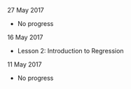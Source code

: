 27 May 2017
* No progress

16 May 2017
* Lesson 2: Introduction to Regression

11 May 2017
* No progress
